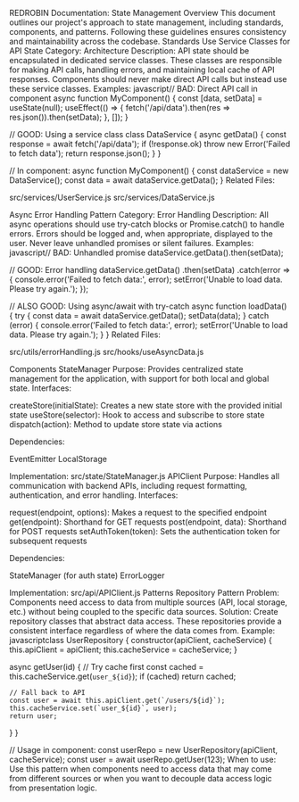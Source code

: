 REDROBIN Documentation: State Management
Overview
This document outlines our project's approach to state management, including standards, components, and patterns. Following these guidelines ensures consistency and maintainability across the codebase.
Standards
Use Service Classes for API State
Category: Architecture
Description:
API state should be encapsulated in dedicated service classes. These classes are responsible for making API calls, handling errors, and maintaining local cache of API responses. Components should never make direct API calls but instead use these service classes.
Examples:
javascript// BAD: Direct API call in component
async function MyComponent() {
  const [data, setData] = useState(null);
  useEffect(() => {
    fetch('/api/data').then(res => res.json()).then(setData);
  }, []);
}

// GOOD: Using a service class
class DataService {
  async getData() {
    const response = await fetch('/api/data');
    if (!response.ok) throw new Error('Failed to fetch data');
    return response.json();
  }
}

// In component:
async function MyComponent() {
  const dataService = new DataService();
  const data = await dataService.getData();
}
Related Files:

src/services/UserService.js
src/services/DataService.js

Async Error Handling Pattern
Category: Error Handling
Description:
All async operations should use try-catch blocks or Promise.catch() to handle errors. Errors should be logged and, when appropriate, displayed to the user. Never leave unhandled promises or silent failures.
Examples:
javascript// BAD: Unhandled promise
dataService.getData().then(setData);

// GOOD: Error handling
dataService.getData()
  .then(setData)
  .catch(error => {
    console.error('Failed to fetch data:', error);
    setError('Unable to load data. Please try again.');
  });

// ALSO GOOD: Using async/await with try-catch
async function loadData() {
  try {
    const data = await dataService.getData();
    setData(data);
  } catch (error) {
    console.error('Failed to fetch data:', error);
    setError('Unable to load data. Please try again.');
  }
}
Related Files:

src/utils/errorHandling.js
src/hooks/useAsyncData.js

Components
StateManager
Purpose:
Provides centralized state management for the application, with support for both local and global state.
Interfaces:

createStore(initialState): Creates a new state store with the provided initial state
useStore(selector): Hook to access and subscribe to store state
dispatch(action): Method to update store state via actions

Dependencies:

EventEmitter
LocalStorage

Implementation: src/state/StateManager.js
APIClient
Purpose:
Handles all communication with backend APIs, including request formatting, authentication, and error handling.
Interfaces:

request(endpoint, options): Makes a request to the specified endpoint
get(endpoint): Shorthand for GET requests
post(endpoint, data): Shorthand for POST requests
setAuthToken(token): Sets the authentication token for subsequent requests

Dependencies:

StateManager (for auth state)
ErrorLogger

Implementation: src/api/APIClient.js
Patterns
Repository Pattern
Problem:
Components need access to data from multiple sources (API, local storage, etc.) without being coupled to the specific data sources.
Solution:
Create repository classes that abstract data access. These repositories provide a consistent interface regardless of where the data comes from.
Example:
javascriptclass UserRepository {
  constructor(apiClient, cacheService) {
    this.apiClient = apiClient;
    this.cacheService = cacheService;
  }

  async getUser(id) {
    // Try cache first
    const cached = this.cacheService.get(`user_${id}`);
    if (cached) return cached;

    // Fall back to API
    const user = await this.apiClient.get(`/users/${id}`);
    this.cacheService.set(`user_${id}`, user);
    return user;
  }
}

// Usage in component:
const userRepo = new UserRepository(apiClient, cacheService);
const user = await userRepo.getUser(123);
When to use:
Use this pattern when components need to access data that may come from different sources or when you want to decouple data access logic from presentation logic.
